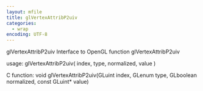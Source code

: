 ```yaml
---
layout: mfile
title: glVertexAttribP2uiv
categories:
  - wrap
encoding: UTF-8
---
```


glVertexAttribP2uiv  Interface to OpenGL function glVertexAttribP2uiv

usage:  glVertexAttribP2uiv( index, type, normalized, value )

C function:  void glVertexAttribP2uiv(GLuint index, GLenum type, GLboolean normalized, const GLuint\* value)